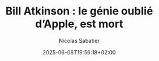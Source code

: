 ---
layout: post
title: "Bill Atkinson : le génie oublié d’Apple, est mort"
link: https://www.mac4ever.com/mac/188920-bill-atkinson-le-genie-oublie-d-apple-est-mort
author: "Nicolas Sabatier"
published_date: "08/06/2025"
description: "Bill Atkinson vient de s'éteindre à l'âge de 74 ans. Il était l'un des ingénieurs les plus illustres d'Apple, un des rares à avoir le titre d'Apple Fellow. Revenons sur son rôle au sein de la société de Steve Jobs."
language: "fr"
categories: "Liens"
tags: "apple"
og-tags: "apple"
date: "2025-06-08T19:56:18+02:00"
permalink: /:categories/:year/:month/:day/:title/
---